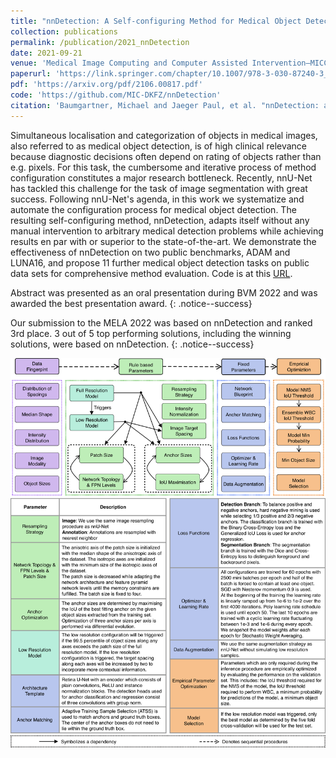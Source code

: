 ```yaml
---
title: "nnDetection: A Self-configuring Method for Medical Object Detection"
collection: publications
permalink: /publication/2021_nnDetection
date: 2021-09-21
venue: 'Medical Image Computing and Computer Assisted Intervention–MICCAI 2021'
paperurl: 'https://link.springer.com/chapter/10.1007/978-3-030-87240-3_51'
pdf: 'https://arxiv.org/pdf/2106.00817.pdf'
code: 'https://github.com/MIC-DKFZ/nnDetection'
citation: 'Baumgartner, Michael and Jaeger Paul, et al. "nnDetection: a self-configuring method for medical object detection." Medical Image Computing and Computer Assisted Intervention–MICCAI 2021: 24th International Conference, Strasbourg, France, September 27–October 1, 2021, Proceedings, Part V 24. Springer International Publishing, 2021.'
---
```


Simultaneous localisation and categorization of objects in medical images, also referred to as medical object detection, is of high clinical relevance because diagnostic decisions often depend on rating of objects rather than e.g. pixels. For this task, the cumbersome and iterative process of method configuration constitutes a major research bottleneck. Recently, nnU-Net has tackled this challenge for the task of image segmentation with great success. Following nnU-Net's agenda, in this work we systematize and automate the configuration process for medical object detection. The resulting self-configuring method, nnDetection, adapts itself without any manual intervention to arbitrary medical detection problems while achieving results en par with or superior to the state-of-the-art. We demonstrate the effectiveness of nnDetection on two public benchmarks, ADAM and LUNA16, and propose 11 further medical object detection tasks on public data sets for comprehensive method evaluation. Code is at this [URL](https://github.com/MIC-DKFZ/nnDetection).

Abstract was presented as an oral presentation during BVM 2022 and was awarded the best presentation award.
{: .notice--success}

Our submission to the MELA 2022 was based on nnDetection and ranked 3rd place. 3 out of 5 top performing solutions, including the winning solutions, were based on nnDetection.
{: .notice--success}

<div align="center">
    <img src='/images/nndetection_internals.png' alt=''>
</div>

